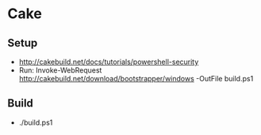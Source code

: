 # Cake

## Setup
* http://cakebuild.net/docs/tutorials/powershell-security
* Run: Invoke-WebRequest http://cakebuild.net/download/bootstrapper/windows -OutFile build.ps1

## Build
* ./build.ps1

 